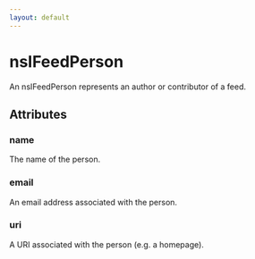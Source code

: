```yaml
---
layout: default
---
```


# nsIFeedPerson #
  
 An nsIFeedPerson represents an author or contributor of a feed.  
  

## Attributes ##

### name ###
  
The name of the person.  
  

### email ###
  
An email address associated with the person.  
  

### uri ###
  
A URI associated with the person (e.g. a homepage).  
  
